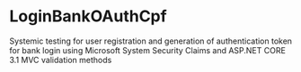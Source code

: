 # LoginBankOAuthCpf
Systemic testing for user registration and generation of authentication token for bank login using Microsoft System Security Claims and ASP.NET CORE 3.1 MVC validation methods
